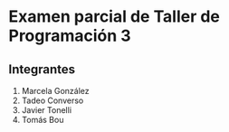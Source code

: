 # Examen parcial de Taller de Programación 3

## Integrantes
1. Marcela González
2. Tadeo Converso
3. Javier Tonelli
4. Tomás Bou
